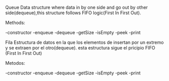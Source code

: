 Queue
Data structure where data in by one side and go out by other side(dequeue),this structure follows FIFO logic(First In First Out).

Methods:

-constructor
-enqueue
-dequeue
-getSize
-isEmpty
-peek
-print

Fila
Estructura de datos en la que los elementos de insertan por un extremo y se extraen 
por el otro(dequeue).
esta estructura sigue el pricipio FIFO (First In First Out)

Metodos:

-constructor
-enqueue
-dequeue
-getSize
-isEmpty
-peek
-print
